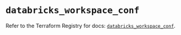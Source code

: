 # `databricks_workspace_conf`

Refer to the Terraform Registry for docs: [`databricks_workspace_conf`](https://registry.terraform.io/providers/databricks/databricks/1.62.1/docs/resources/workspace_conf).
